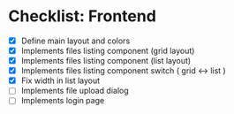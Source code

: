 # Checklist: Frontend

- [x] Define main layout and colors
- [x] Implements files listing component (grid layout)
- [x] Implements files listing component (list layout)
- [x] Implements files listing component switch ( grid <-> list )
- [x] Fix width in list layout
- [ ] Implements file upload dialog
- [ ] Implements login page
